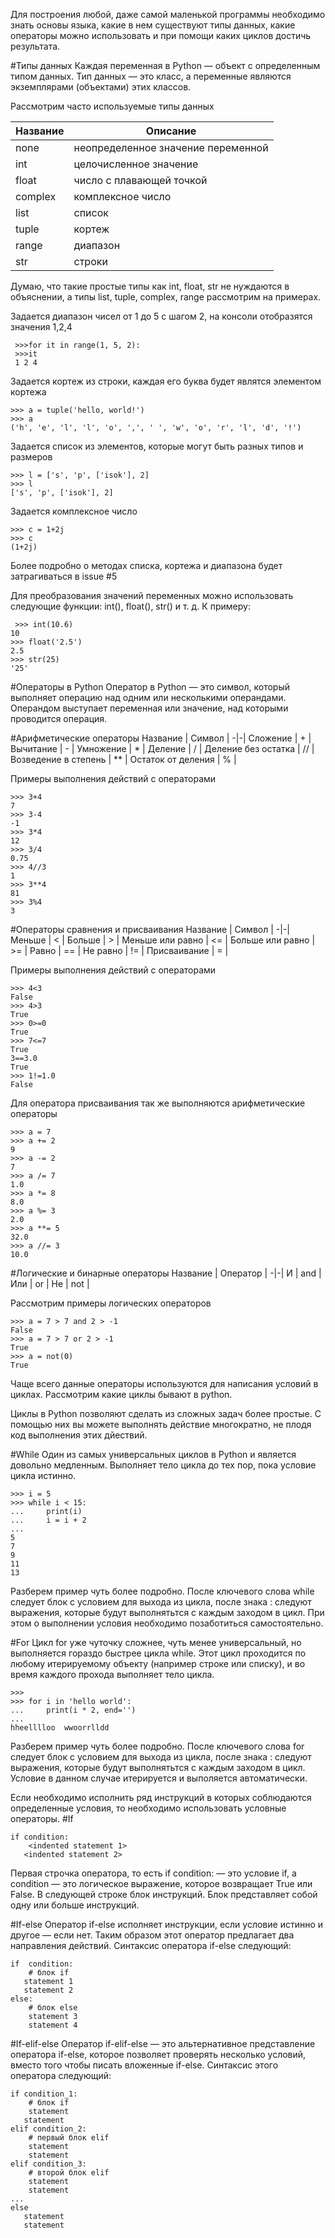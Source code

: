 Для построения любой, даже самой маленькой программы необходимо знать основы языка, какие в нем существуют типы данных, какие операторы можно использовать и при помощи каких циклов достичь результата.

#Типы данных
Каждая переменная в Python — объект с определенным типом данных. Тип данных — это класс, а переменные являются экземплярами (объектами) этих классов.

Рассмотрим часто используемые типы данных

Название| Описание
-|-|
none | неопределенное значение переменной |
int | целочисленное значение | 
float | число с плавающей точкой | 
complex | комплексное число | 
list | список |
tuple | кортеж |
range |  диапазон |
str  | строки  |
 Думаю, что такие простые типы как int, float, str не нуждаются в объяснении, а типы list, tuple, complex, range рассмотрим на примерах.

Задается диапазон чисел от 1 до 5 с шагом 2, на консоли отобразятся значения 1,2,4

     >>>for it in range(1, 5, 2):
     >>>it
     1 2 4

Задается кортеж из строки, каждая его буква будет являтся элементом кортежа 

    >>> a = tuple('hello, world!')
    >>> a
    ('h', 'e', 'l', 'l', 'o', ',', ' ', 'w', 'o', 'r', 'l', 'd', '!')

Задается список из элементов, которые могут быть разных типов и размеров

    >>> l = ['s', 'p', ['isok'], 2]
    >>> l
    ['s', 'p', ['isok'], 2]
    
Задается комплексное число

    >>> c = 1+2j
    >>> c
    (1+2j)

Более подробно о методах списка, кортежа и диапазона будет затрагиваться в issue #5

Для преобразования значений переменных можно использовать следующие функции: int(), float(), str() и т. д. 
К примеру:

     >>> int(10.6)
    10
    >>> float('2.5')
    2.5
    >>> str(25)
    '25'

#Операторы в Python
Оператор в Python — это символ, который выполняет операцию над одним или несколькими операндами.
Операндом выступает переменная или значение, над которыми проводится операция.

#Арифметические операторы
Название | Символ | 
-|-|
Сложение | + |
Вычитание | - |
Умножение | * |
Деление | / |
Деление без остатка | // |
Возведение в степень | ** |
Остаток от деления | % |

Примеры выполнения действий с операторами

    >>> 3+4
    7  
    >>> 3-4
    -1
    >>> 3*4
    12 
    >>> 3/4
    0.75 
    >>> 4//3
    1
    >>> 3**4
    81
    >>> 3%4
    3
    
#Операторы сравнения и присваивания
Название | Символ | 
-|-|
Меньше | < |
Больше  | > |
Меньше или равно | <= |
Больше или равно | >= |
Равно | == |
Не равно | != |
Присваивание | = |

Примеры выполнения действий с операторами

    >>> 4<3
    False
    >>> 4>3
    True
    >>> 0>=0
    True
    >>> 7<=7
    True
    3==3.0
    True
    >>> 1!=1.0
    False
    
Для оператора присваивания так же выполняются арифметические операторы 

    >>> a = 7
    >>> a += 2
    9 
    >>> a -= 2
    7
    >>> a /= 7
    1.0
    >>> a *= 8
    8.0
    >>> a %= 3
    2.0
    >>> a **= 5
    32.0
    >>> a //= 3
    10.0

#Логические и бинарные операторы
Название | Оператор | 
-|-|
И  | and |
Или | or |
Не | not |


Рассмотрим примеры логических операторов

    >>> a = 7 > 7 and 2 > -1
    False
    >>> a = 7 > 7 or 2 > -1
    True
    >>> a = not(0)
    True
    
 Чаще всего данные операторы используются для написания условий в циклах. Рассмотрим какие циклы бывают в python.
 
 Циклы в Python позволяют сделать из сложных задач более простые. С помощью них вы можете выполнять действие многократно, не плодя код выполнения этих дйествий.
 
#While
 Один из самых универсальных циклов в Python и является довольно медленным. Выполняет тело цикла до тех пор, пока условие цикла истинно.

    >>> i = 5
    >>> while i < 15:
    ...     print(i)
    ...     i = i + 2
    ...
    5
    7
    9
    11
    13
     
Разберем пример чуть более подробно. После ключевого слова while следует блок с условием для выхода из цикла, после знака : следуют выражения, которые будут выполнятьтся с каждым заходом в цикл. При этом о выполнении условия необходимо позаботиться самостоятельно.

#For
Цикл for уже чуточку сложнее, чуть менее универсальный, но выполняется гораздо быстрее цикла while. Этот цикл проходится по любому итерируемому объекту (например строке или списку), и во время каждого прохода выполняет тело цикла.

    >>>
    >>> for i in 'hello world':
    ...     print(i * 2, end='')
    ...
    hheelllloo  wwoorrlldd
    
Разберем пример чуть более подробно. После ключевого слова for следует блок с условием для выхода из цикла, после знака : следуют выражения, которые будут выполнятьтся с каждым заходом в цикл. Условие в данном случае итерируется и выполяется автоматически.

Если необходимо исполнить ряд инструкций в которых соблюдаются определенные условия, то необходимо использовать условные операторы.
#If

    if condition:
        <indented statement 1>
       <indented statement 2>

Первая строчка оператора, то есть if condition: — это условие if, а condition — это логическое выражение, которое возвращает True или False. В следующей строке блок инструкций. Блок представляет собой одну или больше инструкций.

#If-else
Оператор if-else исполняет инструкции, если условие истинно и другое — если нет. Таким образом этот оператор предлагает два направления действий. Синтаксис оператора if-else следующий:

    if  condition:
        # блок if
       statement 1
       statement 2
    else:
        # блок else
        statement 3
        statement 4

#If-elif-else
Оператор if-elif-else — это альтернативное представление оператора if-else, которое позволяет проверять несколько условий, вместо того чтобы писать вложенные if-else. Синтаксис этого оператора следующий:

    if condition_1:
        # блок if
        statement
       statement
    elif condition_2:
        # первый блок elif
        statement
        statement
    elif condition_3:
        # второй блок elif
        statement
        statement
    ...
    else
       statement
       statement